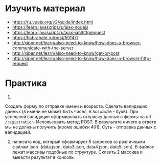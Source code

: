﻿# Изучить материал

+ https://ru.vuejs.org/v2/guide/index.html
+ https://learn.javascript.ru/ajax-nodejs
+ https://learn.javascript.ru/ajax-xmlhttprequest
+ https://habrahabr.ru/post/50147/
+ http://xiper.net/learn/also-need-to-know/how-does-a-browser-communicate-with-the-server
+ http://xiper.net/learn/also-need-to-know/get-or-post
+ http://xiper.net/learn/also-need-to-know/how-does-a-browser-http-request

# Практика

1) 
Создать форму по отправке имени и возраста. 
Сделать валидацию данных (в имени не может быть чисел, в возрасте - букв). 
При успешной валидации сформировать отправку данных с формы на url `/registration`. Использовать метод POST.
В результате ничего в ответе мы не должны получить (кроме ошибки 401). Суть - отправка данных с валидацией.

2) написать код, который сформирует 5 запросов за различными файлам json. (data.json, data3.json, data4.json, data5.json). В файлах лежат массивы подобные по структуре. Склеить 2 массива и вывести результат в консоль.


